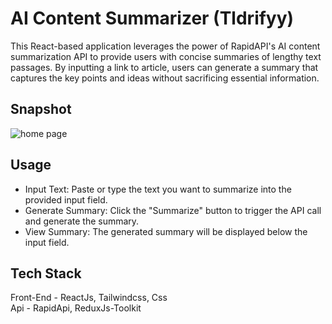 # AI Content Summarizer (Tldrifyy)

This React-based application leverages the power of RapidAPI's AI content summarization API to provide users with concise summaries of lengthy text passages. By inputting a link to article, users can generate a summary that captures the key points and ideas without sacrificing essential information.

## Snapshot

![home page](https://github.com/NukeVdnt/Tldrifyy/blob/main/src/snaps/poc.webp)

## Usage 

- Input Text: Paste or type the text you want to summarize into the provided input field.
- Generate Summary: Click the "Summarize" button to trigger the API call and generate the summary.
- View Summary: The generated summary will be displayed below the input field.

## Tech Stack

Front-End - ReactJs, Tailwindcss, Css\
Api - RapidApi, ReduxJs-Toolkit

